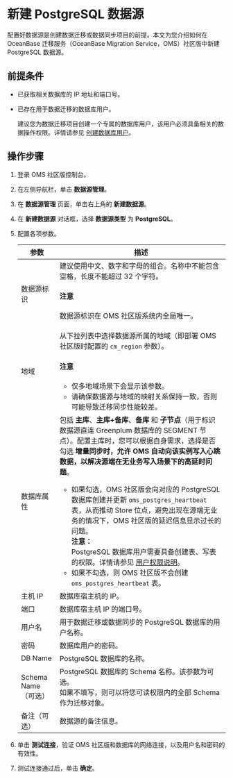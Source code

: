 # 新建 PostgreSQL 数据源

配置好数据源是创建数据迁移或数据同步项目的前提。本文为您介绍如何在 OceanBase 迁移服务（OceanBase Migration Service，OMS）社区版中新建 PostgreSQL 数据源。

## 前提条件

* 已获取相关数据库的 IP 地址和端口号。

* 已存在用于数据迁移的数据库用户。

  建议您为数据迁移项目创建一个专属的数据库用户，该用户必须具备相关的数据操作权限。详情请参见 [创建数据库用户](../300.create-a-database-user.md)。

## 操作步骤

1. 登录 OMS 社区版控制台。

2. 在左侧导航栏，单击 **数据源管理**。

3. 在 **数据源管理** 页面，单击右上角的 **新建数据源**。

4. 在 **新建数据源** 对话框，选择 **数据源类型** 为 **PostgreSQL**。

5. 配置各项参数。

   |   **参数**    |                     **描述**                |
   |-------------|--------------------------------------------------------|
   | 数据源标识       | 建议使用中文、数字和字母的组合。名称中不能包含空格，长度不能超过 32 个字符。 <main id="notice" type='notice'><h4>注意</h4><p>数据源标识在 OMS 社区版系统内全局唯一。</p></main>                                                                                                                                                                                                                                                                                |
   | 地域          | 从下拉列表中选择数据源所属的地域（即部署 OMS 社区版时配置的 `cm_region` 参数）。<main id="notice" type='notice'><h4>注意</h4><ul><li> 仅多地域场景下会显示该参数。   <li>请确保数据源与地域的映射关系保持一致，否则可能导致迁移同步性能较差。    </ul> </main>                                                                                                                  |
   | 数据库属性       | 包括 **主库**、**主库+备库**、**备库** 和 **子节点**（用于标识数据源直连 Greenplum 数据库的 SEGMENT 节点）。配置主库时，您可以根据自身需求，选择是否勾选 **增量同步时，允许 OMS 自动向该实例写入心跳数据，以解决源端在无业务写入场景下的高延时问题**。 <ul><li> 如果勾选，OMS 社区版会向对应的 PostgreSQL 数据库创建并更新 `oms_postgres_heartbeat` 表，从而推动 Store 位点，避免出现在源端无业务的情况下，OMS 社区版的延迟信息显示过长的问题。<br> **注意：** <br>PostgreSQL 数据库用户需要具备创建表、写表的权限。详情请参见 [用户权限说明](../400.user-privileges.md)。   <li> 如果不勾选，则 OMS 社区版不会创建 `oms_postgres_heartbeat` 表。</ul>    |
   | 主机 IP       | 数据库宿主机的 IP。                                                                                                                                                                                                                                                                                 |
   | 端口          | 数据库宿主机 IP 的端口号。                                                                                                                                                                                                                                                                                                                                          |
   | 用户名         | 用于数据迁移或数据同步的 PostgreSQL 数据库的用户名称。                                                                                                                                                                                                                                                                                                                             |
   | 密码          | 数据库用户的密码。                                                                                                                                                                                                                                                                                                                                                |
   | DB Name | PostgreSQL 数据库的名称。                                                                                                                                                                                                                                                                                                                                            |
   |Schema Name（可选）| PostgreSQL 数据库的 Schema 名称。该参数为可选。<br>如果不填写，则可以将您可读权限内的全部 Schema 作为迁移对象。                    |
   | 备注（可选）      | 数据源的备注信息。                                                                                                                                                                                                                                                                                                                                                |

6. 单击 **测试连接**，验证 OMS 社区版和数据库的网络连接，以及用户名和密码的有效性。

7. 测试连接通过后，单击 **确定**。
